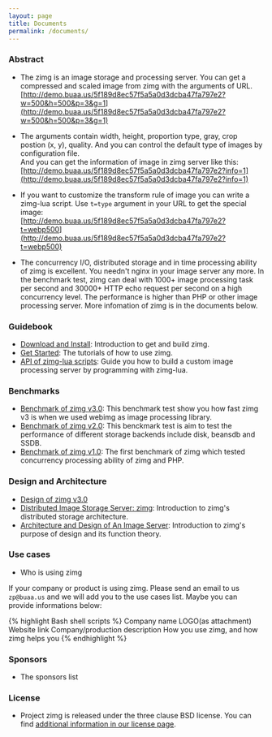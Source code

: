 ```yaml
---
layout: page
title: Documents
permalink: /documents/
---
```


### Abstract

- The zimg is an image storage and processing server. You can get a compressed and scaled image from zimg with the arguments of URL.  
[http://demo.buaa.us/5f189d8ec57f5a5a0d3dcba47fa797e2?w=500&h=500&p=3&g=1](http://demo.buaa.us/5f189d8ec57f5a5a0d3dcba47fa797e2?w=500&h=500&p=3&g=1)

- The arguments contain width, height, proportion type, gray, crop postion (x, y), quality. And you can control the default type of images by configuration file.  
And you can get the information of image in zimg server like this:  
[http://demo.buaa.us/5f189d8ec57f5a5a0d3dcba47fa797e2?info=1](http://demo.buaa.us/5f189d8ec57f5a5a0d3dcba47fa797e2?info=1)

- If you want to customize the transform rule of image you can write a zimg-lua script. Use `t=type` argument in your URL to get the special image:  
[http://demo.buaa.us/5f189d8ec57f5a5a0d3dcba47fa797e2?t=webp500](http://demo.buaa.us/5f189d8ec57f5a5a0d3dcba47fa797e2?t=webp500)

- The concurrency I/O, distributed storage and in time processing ability of zimg is excellent. You needn't nginx in your image server any more. In the benchmark test, zimg can deal with 1000+ image processing task per second and 30000+ HTTP echo request per second on a high concurrency level. The performance is higher than PHP or other image processing server. More infomation of zimg is in the documents below.


### Guidebook

- [Download and Install](/documents/install): Introduction to get and build zimg.
- [Get Started](/documents/guidebook/): The tutorials of how to use zimg.
- [API of zimg-lua scripts](): Guide you how to build a custom image processing server by programming with zimg-lua.

### Benchmarks

- [Benchmark of zimg v3.0](): This benchmark test show you how fast zimg v3 is when we used webimg as image processing library.
- [Benchmark of zimg v2.0](): This benckmark test is aim to test the performance of different storage backends include disk, beansdb and SSDB.
- [Benchmark of zimg v1.0](): The first benchmark of zimg which tested concurrency processing ability of zimg and PHP.

### Design and Architecture

- [Design of zimg v3.0]()	
- [Distributed Image Storage Server: zimg](): Introduction to zimg's distributed storage architecture.
- [Architecture and Design of An Image Server](): Introduction to zimg's purpose of design and its function theory.

### Use cases

- Who is using zimg

If your company or product is using zimg. Please send an email to us `zp@buaa.us` and we will add you to the use cases list. Maybe you can provide informations below:

{% highlight Bash shell scripts %}
Company name
LOGO(as attachment)
Website link
Company/production description
How you use zimg, and how zimg helps you
{% endhighlight %}

### Sponsors

- The sponsors list

### License

- Project zimg is released under the three clause BSD license. You can find [additional information in our license page](/documents/licence/).